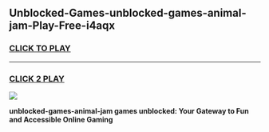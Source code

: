 
## Unblocked-Games-unblocked-games-animal-jam-Play-Free-i4aqx
<h3>
<a href="https://premium76.site?title=unblocked-games-animal-jam&ref=23A">CLICK TO PLAY</a></h3>
<hr>

<h3>
<a href="https://premium76.site?title=unblocked-games-animal-jam&ref=23A">CLICK 2 PLAY</a>
  
</h3>

<a href="https://premium76.site?title=unblocked-games-animal-jam&ref=23A"><img src="https://clearcache.store/games.png"></a>


**unblocked-games-animal-jam games unblocked: Your Gateway to Fun and Accessible Online Gaming**
